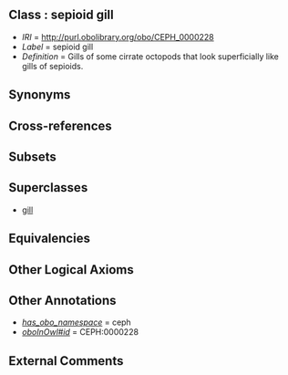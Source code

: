 
## Class : sepioid gill

 * *IRI* = http://purl.obolibrary.org/obo/CEPH_0000228
 * *Label* = sepioid gill
 * *Definition* = Gills of some cirrate octopods that look superficially like gills of sepioids.

## Synonyms


## Cross-references


## Subsets


## Superclasses

 * [gill](../../CEPH/22/CEPH_0000122.md)

## Equivalencies


## Other Logical Axioms


## Other Annotations

 * *[has_obo_namespace](../../ce/oboInOwl#hasOBONamespace.md)* = ceph
 * *[oboInOwl#id](../../id/oboInOwl#id.md)* = CEPH:0000228

## External Comments

